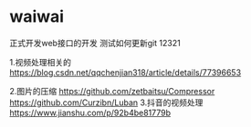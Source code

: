 # waiwai
正式开发web接口的开发
测试如何更新git
12321

1.视频处理相关的
https://blog.csdn.net/qqchenjian318/article/details/77396653

2.图片的压缩
https://github.com/zetbaitsu/Compressor
https://github.com/Curzibn/Luban
3.抖音的视频处理
https://www.jianshu.com/p/92b4be81779b
